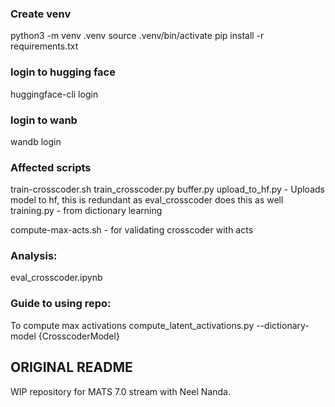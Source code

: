 ### Create venv

python3 -m venv .venv
source .venv/bin/activate
pip install -r requirements.txt

### login to hugging face
huggingface-cli login

### login to wanb
wandb login

### Affected scripts

train-crosscoder.sh 
train_crosscoder.py
buffer.py
upload_to_hf.py - Uploads model to hf, this is redundant as eval_crosscoder does this as well
training.py - from dictionary learning

compute-max-acts.sh - for validating crosscoder with acts

### Analysis:

eval_crosscoder.ipynb

### Guide to using repo:

To compute max activations 
compute_latent_activations.py --dictionary-model {CrosscoderModel}

## ORIGINAL README
WIP repository for MATS 7.0 stream with Neel Nanda.
